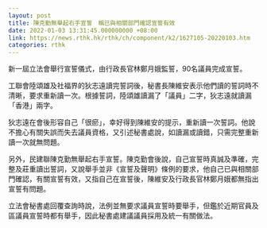 ```yaml
---
layout: post
title: 陳克勤無舉起右手宣誓　稱已與相關部門確認宣誓有效
date: 2022-01-03 13:31:45.000000000 +08:00
link: https://news.rthk.hk/rthk/ch/component/k2/1627105-20220103.htm
categories: rthk
---
```


新一屆立法會舉行宣誓儀式，由行政長官林鄭月娥監誓，90名議員完成宣誓。

工聯會陸頌雄及社福界的狄志遠讀完誓詞後，秘書長陳維安表示他們讀的誓詞時不清晰，要求重新讀一次。根據誓詞，陸頌雄讀漏了「議員」二字，狄志遠就讀漏「香港」兩字。

狄志遠在會後形容自己「很瘀」，幸好得到陳維安的提示，重新讀一次誓詞。他說不擔心有關失誤而失去議員資格，又引述秘書處說，如讀漏或讀錯，只需完整重新讀一次就無問題。

另外，民建聯陳克勤無舉起右手宣誓。陳克勤會後說，自己宣誓時真誠及準確，完整及莊重讀出誓詞，又說舉手並非《宣誓及聲明》條例的要求，他自己已與相關部門確認，有關宣誓有效，又指自己在宣誓後，陳維安及行政長官林鄭月娥都無指出宣誓有問題。

立法會秘書處回覆查詢時說，法例並無要求議員宣誓時要舉手，但鑑於近期官員及區議員宣誓時都有舉手，因此秘書處建議議員採用及統一有關做法。
